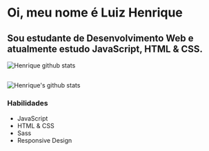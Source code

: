 # Oi, meu nome é Luiz Henrique

## Sou estudante de Desenvolvimento Web e atualmente estudo JavaScript, HTML & CSS.

![Henrique github stats](https://github-readme-stats.anuraghazra1.vercel.app/api/top-langs/?username=lhenriquedev&show_icons=true&theme=radical)
## 
![Henrique's github stats](https://github-readme-stats.vercel.app/api?username=lhenriquedev&show_icons=true&theme=radical)

### Habilidades

<ul>
  <li>JavaScript</li>
  <li>HTML & CSS</li>
  <li>Sass</li>
  <li>Responsive Design</li>
</ul>
